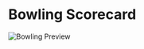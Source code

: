 
Bowling Scorecard
=================

![Bowling Preview](http://s7.postimg.org/wadx4olpn/Screen_Shot_2015_04_20_at_20_24_29.png)
